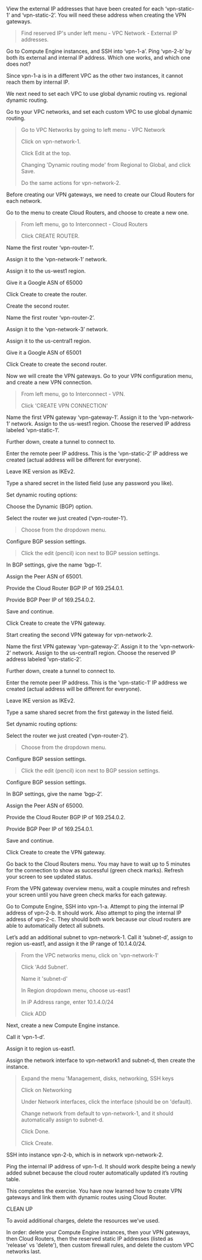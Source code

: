 View the external IP addresses that have been created for each ‘vpn-static-1’ and ‘vpn-static-2’. You will need these address when creating the VPN gateways.

> Find reserved IP's under left menu - VPC Network - External IP addresses.

Go to Compute Engine instances, and SSH into ‘vpn-1-a’. Ping ‘vpn-2-b’ by both its external and internal IP address. Which one works, and which one does not?

Since vpn-1-a is in a different VPC as the other two instances, it cannot reach them by internal IP.

We next need to set each VPC to use global dynamic routing vs. regional dynamic routing.

Go to your VPC networks, and set each custom VPC to use global dynamic routing.

> Go to VPC Networks by going to left menu - VPC Network
> 
> Click on vpn-network-1.
> 
> Click Edit at the top.
> 
> Changing 'Dynamic routing mode' from Regional to Global, and click Save.
> 
> Do the same actions for vpn-network-2.

Before creating our VPN gateways, we need to create our Cloud Routers for each network.

Go to the menu to create Cloud Routers, and choose to create a new one.

> From left menu, go to Interconnect - Cloud Routers
> 
> Click CREATE ROUTER. 

Name the first router ‘vpn-router-1’.

Assign it to the ‘vpn-network-1’ network.

Assign it to the us-west1 region.

Give it a Google ASN of 65000

Click Create to create the router.

Create the second router.

Name the first router ‘vpn-router-2’.

Assign it to the ‘vpn-network-3’ network.

Assign it to the us-central1 region.

Give it a Google ASN of 65001

Click Create to create the second router.

Now we will create the VPN gateways. Go to your VPN configuration menu, and create a new VPN connection.

> From left menu, go to Interconnect - VPN.
> 
> Click 'CREATE VPN CONNECTION'

Name the first VPN gateway ‘vpn-gateway-1’. Assign it to the ‘vpn-network-1’ network. Assign to the us-west1 region. Choose the reserved IP address labeled ‘vpn-static-1’.

Further down, create a tunnel to connect to.

Enter the remote peer IP address. This is the ‘vpn-static-2’ IP address we created (actual address will be different for everyone).

Leave IKE version as IKEv2.

Type a shared secret in the listed field (use any password you like).

Set dynamic routing options:

Choose the Dynamic (BGP) option.

Select the router we just created (‘vpn-router-1’).

> Choose from the dropdown menu.

Configure BGP session settings.

> Click the edit (pencil) icon next to BGP session settings.

In BGP settings, give the name ‘bgp-1’.

Assign the Peer ASN of 65001.

Provide the Cloud Router BGP IP of 169.254.0.1.

Provide BGP Peer IP of 169.254.0.2.

Save and continue.

Click Create to create the VPN gateway.

Start creating the second VPN gateway for vpn-network-2.

Name the first VPN gateway ‘vpn-gateway-2’. Assign it to the ‘vpn-network-2’ network. Assign to the us-central1 region. Choose the reserved IP address labeled ‘vpn-static-2’.

Further down, create a tunnel to connect to.

Enter the remote peer IP address. This is the ‘vpn-static-1’ IP address we created (actual address will be different for everyone).

Leave IKE version as IKEv2.

Type a same shared secret from the first gateway in the listed field.

Set dynamic routing options:

Select the router we just created (‘vpn-router-2’).

> Choose from the dropdown menu.

Configure BGP session settings.

> Click the edit (pencil) icon next to BGP session settings.

Configure BGP session settings.

In BGP settings, give the name ‘bgp-2’.

Assign the Peer ASN of 65000.

Provide the Cloud Router BGP IP of 169.254.0.2.

Provide BGP Peer IP of 169.254.0.1.

Save and continue.

Click Create to create the VPN gateway.

Go back to the Cloud Routers menu. You may have to wait up to 5 minutes for the connection to show as successful (green check marks). Refresh your screen to see updated status.

From the VPN gateway overview menu, wait a couple minutes and refresh your screen until you have green check marks for each gateway.

Go to Compute Engine, SSH into vpn-1-a. Attempt to ping the internal IP address of vpn-2-b. It should work. Also attempt to ping the internal IP address of vpn-2-c. They should both work because our cloud routers are able to automatically detect all subnets.

Let’s add an additional subnet to vpn-network-1. Call it ‘subnet-d’, assign to region us-east1, and assign it the IP range of 10.1.4.0/24.

> From the VPC networks menu, click on 'vpn-network-1'
> 
> Click 'Add Subnet'.
> 
> Name it 'subnet-d'
> 
> In Region dropdown menu, choose us-east1
> 
> In iP Address range, enter 10.1.4.0/24
> 
> Click ADD

Next, create a new Compute Engine instance.

Call it ‘vpn-1-d’.

Assign it to region us-east1.

Assign the network interface to vpn-network1 and subnet-d, then create the instance.

> Expand the menu 'Management, disks, networking, SSH keys
> 
> Click on Networking
> 
> Under Network interfaces, click the interface (should be on 'default). 
> 
> Change network from default to vpn-network-1, and it should automatically assign to subnet-d.
> 
> Click Done.
> 
> Click Create.

SSH into instance vpn-2-b, which is in network vpn-network-2.

Ping the internal IP address of vpn-1-d. It should work despite being a newly added subnet because the cloud router automatically updated it’s routing table.

This completes the exercise. You have now learned how to create VPN gateways and link them with dynamic routes using Cloud Router.

CLEAN UP

To avoid additional charges, delete the resources we’ve used.

In order: delete your Compute Engine instances, then your VPN gateways, then Cloud Routers, then the reserved static IP addresses (listed as 'release' vs 'delete'), then custom firewall rules, and delete the custom VPC networks last.